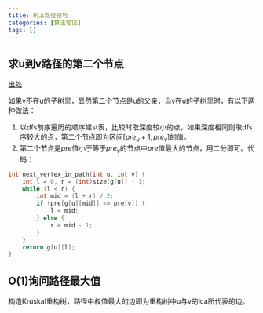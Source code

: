 ```yaml
---
title: 树上路径技巧
categories: [算法笔记]
tags: []
---
```


## 求u到v路径的第二个节点

[出处](https://codeforces.com/blog/entry/71567)

如果v不在u的子树里，显然第二个节点是u的父亲，当v在u的子树里时，有以下两种做法：

1. 以dfs前序遍历的顺序建st表，比较时取深度较小的点，如果深度相同则取dfs序较大的点，第二个节点即为区间$[pre_u + 1, pre_v]$的值。
2. 第二个节点是$pre$值小于等于$pre_v$的节点中$pre$值最大的节点，用二分即可。代码：
```cpp
int next_vertex_in_path(int u, int v) {
    int l = 0, r = (int)size(g[u]) - 1;
    while (l < r) {
        int mid = (l + r) / 2;
        if (pre[g[u][mid]] <= pre[v]) {
            l = mid;
        } else {
            r = mid - 1;
        }
    }
    return g[u][l];
}
```

## O(1)询问路径最大值

构造Kruskal重构树，路径中权值最大的边即为重构树中u与v的lca所代表的边。
